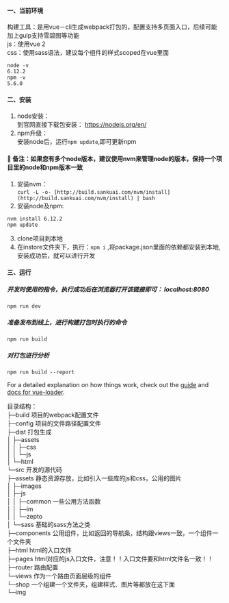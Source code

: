 #### 一、当前环境  
构建工具：是用vue－cli生成webpack打包的，配置支持多页面入口，后续可能加上gulp支持雪碧图等功能  
js：使用vue 2  
css：使用sass语法，建议每个组件的样式scoped在vue里面    
```
node -v 
6.12.2
npm -v 
5.6.0
```
#### 二、安装  
1. node安装：  
到官网直接下载包安装： https://nodejs.org/en/
2. npm升级：  
安装node后，运行```npm update```,即可更新npm


#### :wave: 备注：如果您有多个node版本，建议使用nvm来管理node的版本，保持一个项目里的node和npm版本一致
1. 安装nvm：  
```curl -L -o- [http://build.sankuai.com/nvm/install](http://build.sankuai.com/nvm/install) | bash```
2. 安装node及npm:
```
nvm install 6.12.2
npm update
```

3. clone项目到本地  
4. 在instore文件夹下，执行：```npm i``` ,将package.json里面的依赖都安装到本地,安装成功后，就可以进行开发

#### 三、运行  

##### 开发时使用的指令，执行成功后在浏览器打开该链接即可： localhost:8080
```npm run dev```

##### 准备发布到线上，进行构建打包时执行的命令
```npm run build```

##### 对打包进行分析
```npm run build --report```

For a detailed explanation on how things work, check out the [guide](http://vuejs-templates.github.io/webpack/) and [docs for vue-loader](http://vuejs.github.io/vue-loader).


目录结构：  
├─build        项目的webpack配置文件 <br>
├─config        项目的文件路径配置文件<br>
├─dist        打包生成<br>
│  ├─assets  <br>
│  │  ├─css  <br>
│  │  └─js  <br>
│  └─html  <br>
└─src        开发的源代码<br>
   ├─assets        静态资源存放，比如引入一些库的js和css，公用的图片<br>
   │  ├─images  <br>
   │  ├─js  <br>
   │  │  ├─common        一些公用方法函数<br>
   │  │  ├─im  <br>
   │  │  └─zepto  <br>
   │  └─sass        基础的sass方法之类<br>
   ├─components        公用组件，比如返回的导航条，结构跟views一致，一个组件一个文件夹<br>
   ├─html        html的入口文件<br>
   ├─pages        html对应的js入口文件，注意！！入口文件要和html文件名一致！！<br>
   ├─router        路由配置<br>
   └─views       作为一个路由页面层级的组件<br>
       └─shop        一个组建一个文件夹，组建样式、图片等都放在这下面<br>
           └─img<br>

